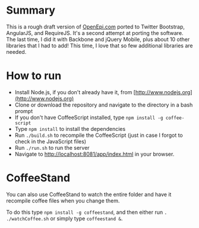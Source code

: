 # Summary

This is a rough draft version of [OpenEpi.com](http://www.openepi.com) ported to Twitter Bootstrap, AngularJS, and RequireJS. It's a second attempt at porting the software. The last time, I did it with Backbone and jQuery Mobile, plus about 10 other libraries that I had to add! This time, I love that so few additional libraries are needed.

# How to run

* Install Node.js, if you don't already have it, from [http://www.nodejs.org](http://www.nodejs.org)
* Clone or download the repository and navigate to the directory in a bash prompt
* If you don't have CoffeeScript installed, type `npm install -g coffee-script`
* Type `npm install` to install the dependencies
* Run `./build.sh` to recompile the CoffeeScript (just in case I forgot to check in the JavaScript files)
* Run `./run.sh` to run the server
* Navigate to [http://localhost:8081/app/index.html](http://localhost:8081/app/index.html) in your browser.

# CoffeeStand

You can also use CoffeeStand to watch the entire folder and have it recompile coffee files when you change them.

To do this type `npm install -g coffeestand`, and then either run `. ./watchCoffee.sh` or simply type `coffeestand &`.
